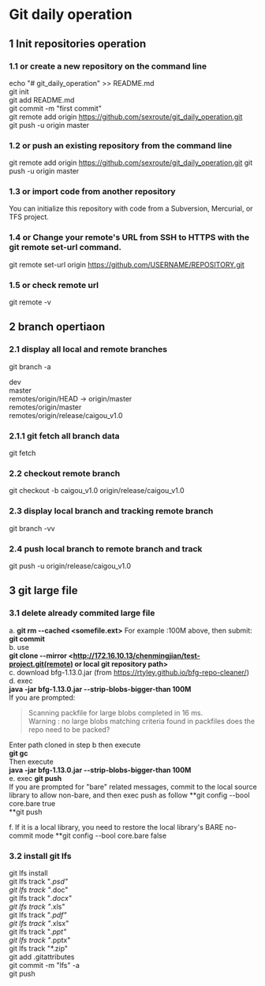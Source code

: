 # Git daily operation
## 1 Init repositories operation

### 1.1 or create a new repository on the command line
echo "# git_daily_operation" >> README.md  
git init  
git add README.md  
git commit -m "first commit"  
git remote add origin https://github.com/sexroute/git_daily_operation.git  
git push -u origin master  

### 1.2 or push an existing repository from the command line
git remote add origin https://github.com/sexroute/git_daily_operation.git
git push -u origin master    

### 1.3 or import code from another repository
You can initialize this repository with code from a Subversion, Mercurial, or TFS project.   

### 1.4 or Change your remote's URL from SSH to HTTPS with the git remote set-url command.
git remote set-url origin https://github.com/USERNAME/REPOSITORY.git

### 1.5 or check remote url
git remote -v

## 2 branch opertiaon  
  
### 2.1 display all local and remote branches
git branch -a  

dev  
master  
remotes/origin/HEAD -> origin/master  
remotes/origin/master  
remotes/origin/release/caigou_v1.0  

### 2.1.1 git fetch all branch data
git fetch  
### 2.2 checkout remote branch
git checkout -b caigou_v1.0 origin/release/caigou_v1.0     
 
### 2.3 display local branch and tracking remote branch
git branch -vv
 
### 2.4 push local branch to remote branch and track
git push -u origin/release/caigou_v1.0

## 3 git large file
### 3.1 delete already commited large file
a. **git rm --cached <somefile.ext>** For example :100M above, then submit: **git commit**  
b. use  
**git clone --mirror <http://172.16.10.13/chenmingjian/test-project.git(remote) or  local git repository path>**  
c. download bfg-1.13.0.jar  (from https://rtyley.github.io/bfg-repo-cleaner/)  
d. exec  
**java -jar bfg-1.13.0.jar --strip-blobs-bigger-than 100M <The path cloned in step b>**  
If you are prompted:  
>Scanning packfile for large blobs completed in 16 ms.  
>Warning : no large blobs matching criteria found in packfiles does the repo need to be packed?  

Enter path cloned in step b then execute  
**git gc**  
Then execute  
**java -jar bfg-1.13.0.jar --strip-blobs-bigger-than 100M <path cloned in step b>**  
e. exec **git push**  
If you are prompted for "bare" related messages, commit to the local source library to allow non-bare, and then exec push as follow 
**git config --bool core.bare true  
**git push 

f. If it is a local library, you need to restore the local library's BARE no-commit mode 
**git config --bool core.bare false 
### 3.2 install git lfs
git lfs install  
git lfs track "*.psd"  
git lfs track "*.doc"  
git lfs track "*.docx"  
git lfs track "*.xls"  
git lfs track "*.pdf"  
git lfs track "*.xlsx"  
git lfs track "*.ppt"  
git lfs track "*.pptx"  
git lfs track "*.zip"  
git add .gitattributes  
git commit -m "lfs" -a  
git push  
